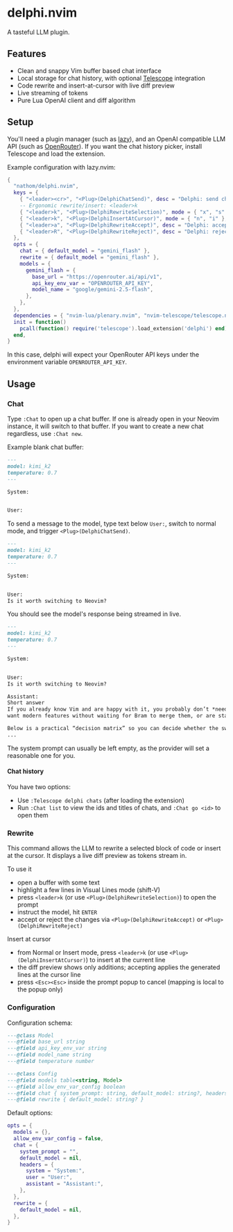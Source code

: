# delphi.nvim

A tasteful LLM plugin.

## Features

- Clean and snappy Vim buffer based chat interface
- Local storage for chat history, with optional [Telescope](https://github.com/nvim-telescope/telescope.nvim) integration
- Code rewrite and insert-at-cursor with live diff preview
- Live streaming of tokens
- Pure Lua OpenAI client and diff algorithm


## Setup 

You'll need a plugin manager (such as [lazy](https://github.com/folke/lazy.nvim)), and an OpenAI compatible
LLM API (such as [OpenRouter](https://openrouter.ai)). If you want the chat history picker, install Telescope and load the extension.

Example configuration with lazy.nvim:

```lua
{
  "nathom/delphi.nvim",
  keys = {
    { "<leader><cr>", "<Plug>(DelphiChatSend)", desc = "Delphi: send chat" },
    -- Ergonomic rewrite/insert: <leader>k
    { "<leader>k", "<Plug>(DelphiRewriteSelection)", mode = { "x", "s" }, desc = "Delphi: rewrite selection" },
    { "<leader>k", "<Plug>(DelphiInsertAtCursor)", mode = { "n", "i" }, desc = "Delphi: insert at cursor" },
    { "<leader>a", "<Plug>(DelphiRewriteAccept)", desc = "Delphi: accept rewrite" },
    { "<leader>R", "<Plug>(DelphiRewriteReject)", desc = "Delphi: reject rewrite" },
  },
  opts = {
    chat = { default_model = "gemini_flash" },
    rewrite = { default_model = "gemini_flash" },
    models = {
      gemini_flash = {
        base_url = "https://openrouter.ai/api/v1",
        api_key_env_var = "OPENROUTER_API_KEY",
        model_name = "google/gemini-2.5-flash",
      },
    },
  },
  dependencies = { "nvim-lua/plenary.nvim", "nvim-telescope/telescope.nvim" },
  init = function()
    pcall(function() require('telescope').load_extension('delphi') end)
  end,
}
```

In this case, delphi will expect your OpenRouter API keys under the environment variable `OPENROUTER_API_KEY`.

## Usage

### Chat

Type `:Chat` to open up a chat buffer. If one is already open
in your Neovim instance, it will switch to that buffer. If you want to create a new chat regardless, use `:Chat new`.

Example blank chat buffer:


```md
---
model: kimi_k2
temperature: 0.7
---

System:


User:

```

To send a message to the model, type text below `User:`, switch to normal mode, and trigger `<Plug>(DelphiChatSend)`.


```md
---
model: kimi_k2
temperature: 0.7
---

System:


User:
Is it worth switching to Neovim?
```

You should see the model's response being streamed in live.

```md
---
model: kimi_k2
temperature: 0.7
---

System:


User:
Is it worth switching to Neovim?

Assistant:
Short answer  
If you already know Vim and are happy with it, you probably don’t *need* to switch—but if you enjoy experimenting,
want modern features without waiting for Bram to merge them, or are starting from scratch, Neovim is almost always the better choice today.

Below is a practical “decision matrix” so you can decide whether the switch is worth the one-time migration cost for *you*.
...
```

The system prompt can usually be left empty, as the provider will set a reasonable one for you.

#### Chat history

You have two options:

- Use `:Telescope delphi chats` (after loading the extension)
- Run `:Chat list` to view the ids and titles of chats, and `:Chat go <id>` to open them

### Rewrite

This command allows the LLM to rewrite a selected block of code or insert at the cursor.
It displays a live diff preview as tokens stream in.

To use it

- open a buffer with some text
- highlight a few lines in Visual Lines mode (shift-V)
- press `<leader>k` (or use `<Plug>(DelphiRewriteSelection)`) to open the prompt
- instruct the model, hit `ENTER`
- accept or reject the changes via `<Plug>(DelphiRewriteAccept)` or `<Plug>(DelphiRewriteReject)`

Insert at cursor

- from Normal or Insert mode, press `<leader>k` (or use `<Plug>(DelphiInsertAtCursor)`) to insert at the current line
- the diff preview shows only additions; accepting applies the generated lines at the cursor line
- press `<Esc><Esc>` inside the prompt popup to cancel (mapping is local to the popup only)

### Configuration

Configuration schema:

```lua
---@class Model
---@field base_url string
---@field api_key_env_var string
---@field model_name string
---@field temperature number

---@class Config
---@field models table<string, Model>
---@field allow_env_var_config boolean
---@field chat { system_prompt: string, default_model: string?, headers: { system: string, user: string, assistant: string } }
---@field rewrite { default_model: string? }
```

Default options:

```lua
opts = {
  models = {},
  allow_env_var_config = false,
  chat = {
    system_prompt = "",
    default_model = nil,
    headers = {
      system = "System:",
      user = "User:",
      assistant = "Assistant:",
    },
  },
  rewrite = {
    default_model = nil,
  },
}
```
